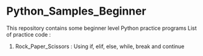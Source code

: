 # Python_Samples_Beginner
This repository contains some beginner level Python practice programs
List of practice code :
  1) Rock_Paper_Scissors : Using if, elif, else, while, break and continue
